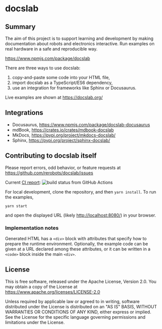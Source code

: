 docslab
=======

Summary
-------

The aim of this project is to support learning and development by making
documentation about robots and electronics interactive.
Run examples on real hardware in a safe and reproducible way.

https://www.npmjs.com/package/docslab

There are three ways to use docslab:

1. copy-and-paste some code into your HTML file,
2. import docslab as a TypeScript/ES6 dependency,
3. use an integration for frameworks like Sphinx or Docusaurus.

Live examples are shown at https://docslab.org/


Integrations
------------

* Docusaurus, https://www.npmjs.com/package/docslab-docusaurus
* mdBook, https://crates.io/crates/mdbook-docslab
* MkDocs, https://pypi.org/project/mkdocs-docslab/
* Sphinx, https://pypi.org/project/sphinx-docslab/


Contributing to docslab itself
------------------------------

Please report errors, odd behavior, or feature requests at
<https://github.com/rerobots/docslab/issues>

Current [CI report](https://github.com/rerobots/docslab/actions/workflows/main.yml):
![build status from GitHub Actions](https://github.com/rerobots/docslab/actions/workflows/main.yml/badge.svg)

For local development, clone the repository, and then `yarn install`.
To run the examples,

    yarn start

and open the displayed URL (likely <http://localhost:8080/>) in your browser.


### Implementation notes

Generated HTML has a `<div>` block with attributes that specify how to prepare
the runtime environment. Optionally, the example code can be given at a URL
declared among these attributes, or it can be written in a `<code>` block
inside the main `<div>`.


License
-------

This is free software, released under the Apache License, Version 2.0.
You may obtain a copy of the License at https://www.apache.org/licenses/LICENSE-2.0

Unless required by applicable law or agreed to in writing, software distributed
under the License is distributed on an "AS IS" BASIS, WITHOUT WARRANTIES OR
CONDITIONS OF ANY KIND, either express or implied.  See the License for the
specific language governing permissions and limitations under the License.
